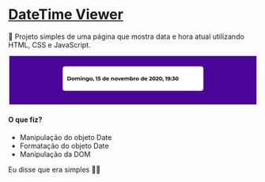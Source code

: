 # [DateTime Viewer](https://heyloh.github.io/datetime-viewer/)
📅 Projeto simples de uma página que mostra data e hora atual utilizando HTML, CSS e JavaScript.

<p align="center">
  <img src="./assets/img/valid.png" width="500px">
</p>

#### O que fiz?
- Manipulação do objeto Date
- Formatação do objeto Date
- Manipulação da DOM

Eu disse que era simples 🤷🏽
